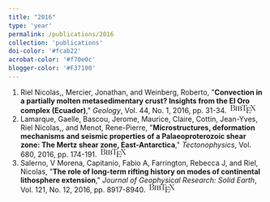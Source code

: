 ```yaml
---
title: "2016"
type: 'year'
permalink: /publications/2016
collection: 'publications'
doi-color: '#fcab22'
acrobat-color: '#f70e0c'
blogger-color: '#F37100'
---
```

1. Riel Nicolas,, Mercier, Jonathan, and Weinberg, Roberto, "**Convection in a partially molten metasedimentary crust? Insights from the El Oro complex (Ecuador)**," *Geology*, Vol. 44, No. 1, 2016, pp. 31-34. &nbsp;<a href='/publications/bibtex#riel2016convection' target='_blank' class='btn btn--mcwbibtex'><img src='../images/BibTeX_logo-16px-high.png'/></a>
1. Lamarque, Gaelle, Bascou, Jerome, Maurice, Claire, Cottin, Jean-Yves, Riel Nicolas,, and Menot, Rene-Pierre, "**Microstructures, deformation mechanisms and seismic properties of a Palaeoproterozoic shear zone: The Mertz shear zone, East-Antarctica**," *Tectonophysics*, Vol. 680, 2016, pp. 174-191. &nbsp;<a href='/publications/bibtex#lamarque2016microstructures' target='_blank' class='btn btn--mcwbibtex'><img src='../images/BibTeX_logo-16px-high.png'/></a>
1. Salerno, V Morena, Capitanio, Fabio A, Farrington, Rebecca J, and Riel, Nicolas, "**The role of long-term rifting history on modes of continental lithosphere extension**," *Journal of Geophysical Research: Solid Earth*, Vol. 121, No. 12, 2016, pp. 8917-8940. &nbsp;<a href='/publications/bibtex#salerno2016role' target='_blank' class='btn btn--mcwbibtex'><img src='../images/BibTeX_logo-16px-high.png'/></a>

